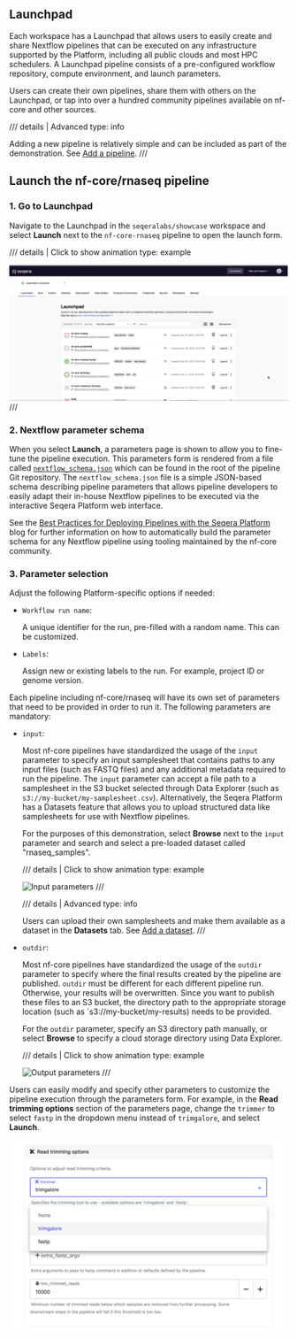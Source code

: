 ## Launchpad

Each workspace has a Launchpad that allows users to easily create and share Nextflow pipelines that can be executed on any infrastructure supported by the Platform, including all public clouds and most HPC schedulers. A Launchpad pipeline consists of a pre-configured workflow repository, compute environment, and launch parameters.

Users can create their own pipelines, share them with others on the Launchpad, or tap into over a hundred community pipelines available on nf-core and other sources.


/// details | Advanced
        type: info   
    
Adding a new pipeline is relatively simple and can be included as part of the demonstration. See [Add a pipeline](./005_adding_a_pipeline.md).
///

## Launch the nf-core/rnaseq pipeline

### 1. Go to Launchpad

Navigate to the Launchpad in the `seqeralabs/showcase` workspace and select **Launch** next to the `nf-core-rnaseq` pipeline to open the launch form.


/// details | Click to show animation
    type: example

 ![Launch a pipeline](assets/sp-cloud-launch-form.gif)
///


### 2. Nextflow parameter schema

When you select **Launch**, a parameters page is shown to allow you to fine-tune the pipeline execution. This parameters form is rendered from a file called [`nextflow_schema.json`](https://github.com/nf-core/rnaseq/blob/master/nextflow_schema.json) which can be found in the root of the pipeline Git repository. The `nextflow_schema.json` file is a simple JSON-based schema describing pipeline parameters that allows pipeline developers to easily adapt their in-house Nextflow pipelines to be executed via the interactive Seqera Platform web interface.

See the [Best Practices for Deploying Pipelines with the Seqera Platform](https://seqera.io/blog/best-practices-for-deploying-pipelines-with-seqera-platform/) blog for further information on how to automatically build the parameter schema for any Nextflow pipeline using tooling maintained by the nf-core community. 

### 3. Parameter selection

Adjust the following Platform-specific options if needed:

- `Workflow run name`:

    A unique identifier for the run, pre-filled with a random name. This can be customized.

- `Labels`:

    Assign new or existing labels to the run. For example, project ID or genome version.

Each pipeline including nf-core/rnaseq will have its own set of parameters that need to be provided in order to run it. The following parameters are mandatory:

- `input`:

    Most nf-core pipelines have standardized the usage of the `input` parameter to specify an input samplesheet that contains paths to any input files (such as FASTQ files) and any additional metadata required to run the pipeline. The `input` parameter can accept a file path to a samplesheet in the S3 bucket selected through Data Explorer (such as `s3://my-bucket/my-samplesheet.csv`). Alternatively, the Seqera Platform has a Datasets feature that allows you to upload structured data like samplesheets for use with Nextflow pipelines.

    For the purposes of this demonstration, select **Browse** next to the `input` parameter and search and select a pre-loaded dataset called "rnaseq_samples".

    /// details | Click to show animation
        type: example

    ![Input parameters](assets/sp-cloud-launch-parameters-input.gif)
    ///
    

    /// details | Advanced
        type: info    
        
    Users can upload their own samplesheets and make them available as a dataset in the **Datasets** tab. See [Add a dataset](./006_adding_a_dataset.md).
    ///

- `outdir`:

    Most nf-core pipelines have standardized the usage of the `outdir` parameter to specify where the final results created by the pipeline are published. `outdir` must be different for each different pipeline run. Otherwise, your results will be overwritten. Since you want to publish these files to an S3 bucket, the directory path to the appropriate storage location (such as `s3://my-bucket/my-results) needs to be provided.

    For the `outdir` parameter, specify an S3 directory path manually, or select **Browse** to specify a cloud storage directory using Data Explorer.


    /// details | Click to show animation
        type: example
    
    ![Output parameters](assets/sp-cloud-launch-parameters-outdir.gif)
    ///

Users can easily modify and specify other parameters to customize the pipeline execution through the parameters form. For example, in the **Read trimming options** section of the parameters page, change the `trimmer` to select `fastp` in the dropdown menu instead of `trimgalore`, and select **Launch**.

![Read trimming options](./assets/trimmer-settings.png)
